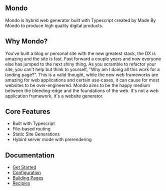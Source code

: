 ## Mondo

Mondo is hybrid web generator built with Typescript created by Made By Mondo to produce high quality digital products.

## Why Mondo?

You've built a blog or personal site with the new greatest stack, the DX is amazing and the site is fast. Fast forward a couple years and
now everyone else has jumped to the next shiny thing. As you scramble to refactor your site, you can't help but think to yourself, "Why am I doing all this work for a landing page?". This is a valid thought, while the new web frameworks are amazing for web applications and certain use-cases, it can cause for most websites to be over-engineered. Mondo aims to be the happy medium between the bleeding-edge and the foundations of the web. It's not a web application framework, it's a website generator.

## Core Features

-   Built with Typescript
-   File-based routing
-   Static Site Generations
-   Hybird server mode with prerendering

## Documentation

-   [Get Started](./get-started.md)
- [Configuration](./configuration/index.md)
-   [Building Pages](./building-pages.md)
-   [Recipies](./recipies/index.md)

